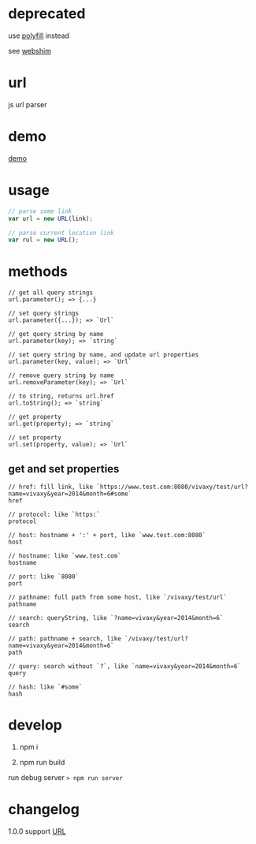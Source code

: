 # deprecated

use [polyfill](https://github.com/inexorabletash/polyfill/blob/master/url.js) instead

see [webshim](https://afarkas.github.io/webshim/demos/#url)

# url

js url parser

# demo

[demo](http://vivaxy.github.io/url/demo/)

# usage

```js
// parse some link
var url = new URL(link);

// parse current location link
var rul = new URL();
```

# methods

```
// get all query strings
url.parameter(); => {...}

// set query strings
url.parameter({...}); => `Url`

// get query string by name
url.parameter(key); => `string`

// set query string by name, and update url properties
url.parameter(key, value); => `Url`

// remove query string by name
url.removeParameter(key); => `Url`

// to string, returns url.href
url.toString(); => `string`

// get property
url.get(property); => `string`

// set property
url.set(property, value); => `Url`
```

## get and set properties

```
// href: fill link, like `https://www.test.com:8080/vivaxy/test/url?name=vivaxy&year=2014&month=6#some`
href

// protocol: like `https:`
protocol

// host: hostname + ':' + port, like `www.test.com:8080`
host

// hostname: like `www.test.com`
hostname

// port: like `8080`
port

// pathname: full path from some host, like `/vivaxy/test/url`
pathname

// search: queryString, like `?name=vivaxy&year=2014&month=6`
search

// path: pathname + search, like `/vivaxy/test/url?name=vivaxy&year=2014&month=6`
path

// query: search without `?`, like `name=vivaxy&year=2014&month=6`
query

// hash: like `#some`
hash
```

# develop

1. npm i

2. npm run build

run debug server `> npm run server`

# changelog

1.0.0 support [URL](https://developer.mozilla.org/en-US/docs/Web/API/URL)
